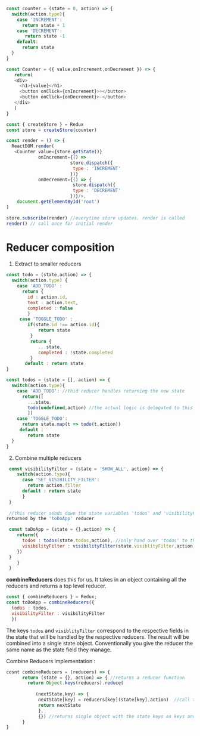 ```javascript
const counter = (state = 0, action) => {
  switch(action.type){
    case 'INCREMENT':
      return state + 1
    case 'DECREMENT':
       return state -1
    default:
      return state
  }
}

const Counter = ({ value,onIncrement,onDecrement }) => {
   return(
   <div>
     <h1>{value}</h1>
     <button onClick={onIncrement}>+</button>
     <button onClick={onDecrement}>-</button>
   </div>
   )
}

const { createStore } = Redux
const store = createStore(counter)

const render = () => {
  ReactDOM.render(
   <Counter value={store.getState()} 
            onIncrement={() =>
                        store.dispatch({
                         type : 'INCREMENT'
                        })}
            onDecrement={() => {
                         store.dispatch({
                         type : 'DECREMENT'
                        })}/>,
    document.getElementById('root')
)

store.subscribe(render) //everytime store updates. render is called
render() // call once for initial render
```
# Reducer composition
1. Extract to smaller reducers

```javascript
const todo = (state,action) => {
  switch(action.type) {
    case 'ADD_TODO' :
      return {
        id : action.id,
        text : action.text,
        completed : false
        }
     case 'TOGGLE_TODO' :
        if(state.id !== action.id){
            return state
         }
         return {
            ...state,
            completed : !state.completed
         }
       default : return state
}

const todos = (state = [], action) => {
  switch(action.type){
    case 'ADD_TODO': //thid reducer handles returning the new state
      return([
        ...state,
        todo(undefined,action) //the actual logic is delegated to this reducer
        ])
    case 'TOGGLE_TODO':
      return state.map(t => todo(t,action))
     default : 
        return state
  }
}
```
2. Combine multiple reducers
```javascript
 const visibilityFilter = (state = 'SHOW_ALL', action) => {
    switch(action.type){
      case 'SET_VISIBILITY_FILTER':
        return action.filter
      default : return state
      }
 }
 
 //this reducer sends down the state variables 'todos' and 'visibilityFilter' to reducers 'todos' and 'visibilityFilter' respectively, these return the updated values of 'todos' and 'visibilityFilter' and the resulting updated state object is 
returned by the 'toDoApp' reducer

 const toDoApp = (state = {},action) => {
    return({
      todos : todos(state.todos,action), //only hand over 'todos' to this reducer
      visibilityFilter : visibilityFilter(state.visiblityFilter,action)
    })
 }
    }
 }
```
<strong>combineReducers</strong> does this for us. It takes in an object containing all the reducers and returns a top level reducer.
```javascript
const { combineReducers } = Redux;
const toDoApp = combineReducers({
  todos : todos,
  visibilityFilter : visibilityFilter
  })  
```
The keys `todos` and `visiblityFilter` correspond to the respective fields in the state that will be handled by the respective reducers. The result will be combined into a single state object. Conventionally you give the reducer the same name as the state field they manage.

Combine Reducers implementation : 
```javascript 
cosnt combineReducers = (reducers) => {
      return (state = {}, action) => { //returns a reducer function
        return Object.keys(reducers).reduce(
           
           (nextState,key) => {
            nextState[key] = reducers[key](state[key],action)  //call the reducer for that key and assign it to the corresp. state field         
            return nextState
            },
            {}) //returns single object with the state keys as keys and corresponding reducer as the value
      }
}
```



